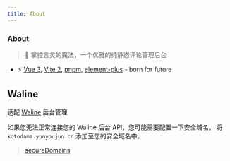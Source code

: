 ```yaml
---
title: About
---
```


<div class="text-center">
  <!-- You can use Vue components inside markdown -->
  <i-carbon-dicom-overlay class="text-4xl -mb-6 m-auto" />
  <h3>About</h3>
</div>

> 💬 掌控言灵的魔法，一个优雅的纯静态评论管理后台

- ⚡️ [Vue 3](https://github.com/vuejs/vue-next), [Vite 2](https://github.com/vitejs/vite), [pnpm](https://pnpm.js.org/), [element-plus](https://github.com/element-plus/element-plus) - born for future

## Waline

适配 [Waline](https://github.com/walinejs/waline) 后台管理

如果您无法正常连接您的 Waline 后台 API，您可能需要配置一下安全域名。
将 `kotodama.yunyoujun.cn` 添加至您的安全域名中。

> [secureDomains](https://waline.js.org/reference/server.html#securedomains)

